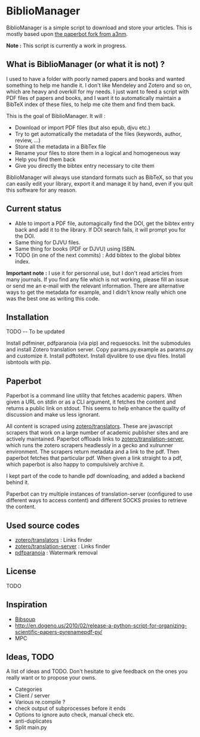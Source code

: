 BiblioManager
=============

BiblioManager is a simple script to download and store your articles. This is mostly based upon [the paperbot fork from a3nm](https://github.com/a3nm/paperbot).

**Note :** This script is currently a work in progress.

## What is BiblioManager (or what it is **not**) ?

I used to have a folder with poorly named papers and books and wanted something to help me handle it. I don't like Mendeley and Zotero and so on, which are heavy and overkill for my needs. I just want to feed a script with PDF files of papers and books, and I want it to automatically maintain a BibTeX index of these files, to help me cite them and find them back.

This is the goal of BiblioManager. It will :
* Download or import PDF files (but also epub, djvu etc.)
* Try to get automatically the metadata of the files (keywords, author, review, …)
* Store all the metadata in a BibTex file
* Rename your files to store them in a logical and homogeneous way
* Help you find them back
* Give you directly the bibtex entry necessary to cite them

BiblioManager will always use standard formats such as BibTeX, so that you can easily edit your library, export it and manage it by hand, even if you quit this software for any reason.


## Current status

* Able to import a PDF file, automagically find the DOI, get the bibtex entry back and add it to the library. If DOI search fails, it will prompt you for the DOI.
* Same thing for DJVU files.
* Same thing for books (PDF or DJVU) using ISBN.
* TODO (in one of the next commits) : Add bibtex to the global bibtex index.

**Important note :** I use it for personnal use, but I don't read articles from many journals. If you find any file which is not working, please fill an issue or send me an e-mail with the relevant information. There are alternative ways to get the metadata for example, and I didn't know really which one was the best one as writing this code.


## Installation
TODO -- To be updated


Install pdfminer, pdfparanoia (via pip) and requesocks.
Init the submodules and install Zotero translation server.
Copy params.py.example as params.py and customize it.
Install pdftotext.
Install djvulibre to use djvu files.
Install isbntools with pip.


## Paperbot

Paperbot is a command line utility that fetches academic papers. When given a URL on stdin or as a CLI argument, it fetches the content and returns a public link on stdout. This seems to help enhance the quality of discussion and make us less ignorant.

All content is scraped using [zotero/translators](https://github.com/zotero/translators). These are javascript scrapers that work on a large number of academic publisher sites and are actively maintained. Paperbot offloads links to [zotero/translation-server](https://github.com/zotero/translation-server), which runs the zotero scrapers headlessly in a gecko and xulrunner environment. The scrapers return metadata and a link to the pdf. Then paperbot fetches that particular pdf. When given a link straight to a pdf, which paperbot is also happy to compulsively archive it.

I kept part of the code to handle pdf downloading, and added a backend behind it.

Paperbot can try multiple instances of translation-server (configured to use different ways to access content) and different SOCKS proxies to retrieve the content.


## Used source codes

* [zotero/translators](https://github.com/zotero/translators) : Links finder
* [zotero/translation-server](https://github.com/zotero/translation-server) : Links finder
* [pdfparanoia](https://github.com/kanzure/pdfparanoia) : Watermark removal


## License

TODO

## Inspiration

* [Bibsoup](http://openbiblio.net/2012/02/09/bibsoup-beta-released/)
* http://en.dogeno.us/2010/02/release-a-python-script-for-organizing-scientific-papers-pyrenamepdf-py/
* MPC

## Ideas, TODO

A list of ideas and TODO. Don't hesitate to give feedback on the ones you really want or to propose your owns.

* Categories
* Client / server
* Various re.compile ?
* check output of subprocesses before it ends
* Options to ignore auto check, manual check etc.
* anti-duplicates
* Split main.py
